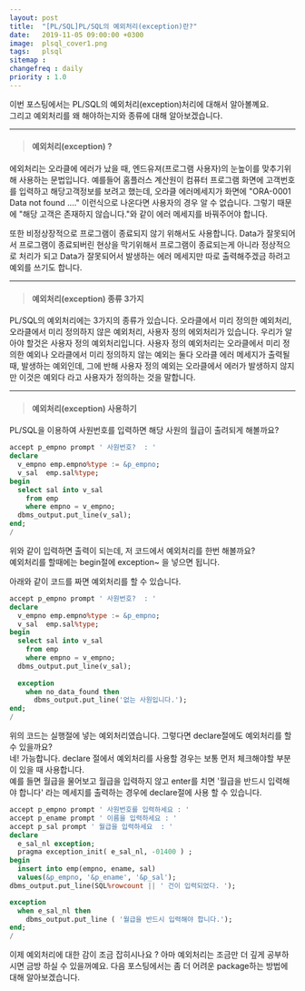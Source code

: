 ```yaml
---
layout: post
title:  "[PL/SQL]PL/SQL의 예외처리(exception)란?"
date:   2019-11-05 09:00:00 +0300
image:  plsql_cover1.png
tags:   plsql
sitemap :
changefreq : daily
priority : 1.0
---
```




이번 포스팅에서는 PL/SQL의 예외처리(exception)처리에 대해서 알아볼꼐요.  
그리고 예외처리를 왜 해야하는지와 종류에 대해 알아보겠습니다. 

-------


> #### 예외처리(exception) ?   

에외처리는 오라클에 에러가 났을 때, 엔드유져(프로그램 사용자)의 눈높이를 맞추기위해 사용하는 문법입니다. 예를들어 홈플러스 계산원이 컴퓨터 프로그램 화면에 고객번호를 입력하고 해당고객정보를 보려고 했는데, 오라클 에러메세지가 화면에 "ORA-0001 Data not found ...." 이런식으로 나온다면 사용자의 경우 알 수 없습니다. 그렇기 때문에 "해당 고객은 존재하지 않습니다."와 같이 에러 메세지를 바꿔주어야 합니다.  

또한 비정상장적으로 프로그램이 종료되지 않기 위해서도 사용합니다. Data가 잘못되어서 프로그램이 종료되버린 현상을 막기위해서 프로그램이 종료되는게 아니라 정상적으로 처리가 되고 Data가 잘못되어서 발생하는 에러 메세지만 따로 출력해주겠금 하려고 예외를 쓰기도 합니다.  


-------


> #### 예외처리(exception) 종류 3가지 

PL/SQL의 예외처리에는 3가지의 종류가 있습니다. 
오라클에서 미리 정의한 예외처리, 오라클에서 미리 정의하지 않은 예외처리, 사용자 정의 에외처리가 있습니다. 
우리가 알아야 할것은 사용자 정의 예외처리입니다. 사용자 정의 예외처리는 오라클에서 미리 정의한 예외나 오라클에서 미리 정의하지 않는 예외는 둘다 오라클 에러 메세지가 출력될 때, 발생하는 예외인데, 그에 반해 사용자 정의 예외는 오라클에서 에러가 발생하지 않지만 이것은 예외다 라고 사용자가 정의하는 것을 말합니다.  

-------



> #### 예외처리(exception) 사용하기 

PL/SQL을 이용하여 사원번호를 입력하면 해당 사원의 월급이 출려되게 해볼까요?  

```sql
accept p_empno prompt ' 사원번호?  : '
declare
  v_empno emp.empno%type := &p_empno;
  v_sal  emp.sal%type;
begin
  select sal into v_sal
    from emp
    where empno = v_empno;
  dbms_output.put_line(v_sal);
end;
/
```

위와 같이 입력하면 출력이 되는데, 저 코드에서 예외처리를 한번 해볼까요?  
예외처리를 할때에는 begin절에 exception~ 을 넣으면 됩니다.  

아래와 같이 코드를 짜면 예외처리를 할 수 있습니다.  

```sql
accept p_empno prompt ' 사원번호?  : '
declare
  v_empno emp.empno%type := &p_empno;
  v_sal  emp.sal%type;
begin
  select sal into v_sal
    from emp
    where empno = v_empno;
  dbms_output.put_line(v_sal);
	
  exception
    when no_data_found then
      dbms_output.put_line('없는 사원입니다.');
end;
/
```

위의 코드는 실행절에 넣는 예외처리였습니다. 그렇다면 declare절에도 예외처리를 할 수 있을까요?  
네! 가능합니다. declare 절에서 예외처리를 사용할 경우는 보통 먼저 체크해야할 부분이 있을 때 사용합니다.  
예를 들면 월급을 물어보고 월급을 입력하지 않고 enter를 치면 '월급을 반드시 입력해야 합니다' 라는 메세지를 출력하는 경우에 declare절에 사용 할 수 있습니다.  

```sql
accept p_empno prompt ' 사원번호를 입력하세요 : '
accept p_ename prompt ' 이름을 입력하세요 : '
accept p_sal prompt ' 월급을 입력하세요  : '
declare
  e_sal_nl exception;
  pragma exception_init( e_sal_nl, -01400 ) ;
begin
  insert into emp(empno, ename, sal)
  values(&p_empno, '&p_ename', '&p_sal');
dbms_output.put_line(SQL%rowcount || ' 건이 입력되었다. ');

exception
  when e_sal_nl then
    dbms_output.put_line ( '월급을 반드시 입력해야 합니다.');
end;
/
```

이제 예외처리에 대한 감이 조금 잡히시나요 ? 아마 예외처리는 조금만 더 깊게 공부하시면 금방 하실 수 있을꺼예요.
다음 포스팅에서는 좀 더 어려운 package하는 방법에 대해 알아보겠습니다.
